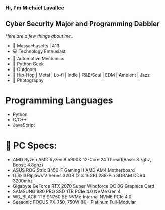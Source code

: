 ### Hi, I'm Michael Lavallee
## Cyber Security Major and Programming Dabbler
*Here are a few things about me..*


* 🍂 Massachusetts | 413
* 💻 Technology Enthusiast
* 🔧 Automotive Mechanics 
* 🐍 Python Geek
* 🌲 Outdoors 
* 🎵 Hip-Hop | Metal | Lo-fi | Indie | R&B/Soul | EDM | Ambient | Jazz
* 🎨 Photography 

# Programming Languages 
* Python
* C/C++
* JavaScript

# 🧰 PC Specs:
* AMD Ryzen AMD Ryzen 9 5900X 12-Core 24 Thread(Base: 3.7ghz, Boost: 4.8ghz)
* ASUS ROG Strix B450-F Gaming II AMD AM4 Motherboard
* G.Skill Ripjaws V Series 32GB (2 x 16GB) 288-Pin SDRAM DDR4 3200mhz
* Gigabyte GeForce RTX 2070 Super Windforce OC 8G Graphics Card
* SAMSUNG 980 PRO SSD 1TB PCIe 4.0 NVMe Gen 4
* WD_BLACK 1TB SN750 SE NVMe Internal NVME PCIe 4.0
* Seasonic FOCUS PX-750, 750W 80+ Platinum Full-Modular

